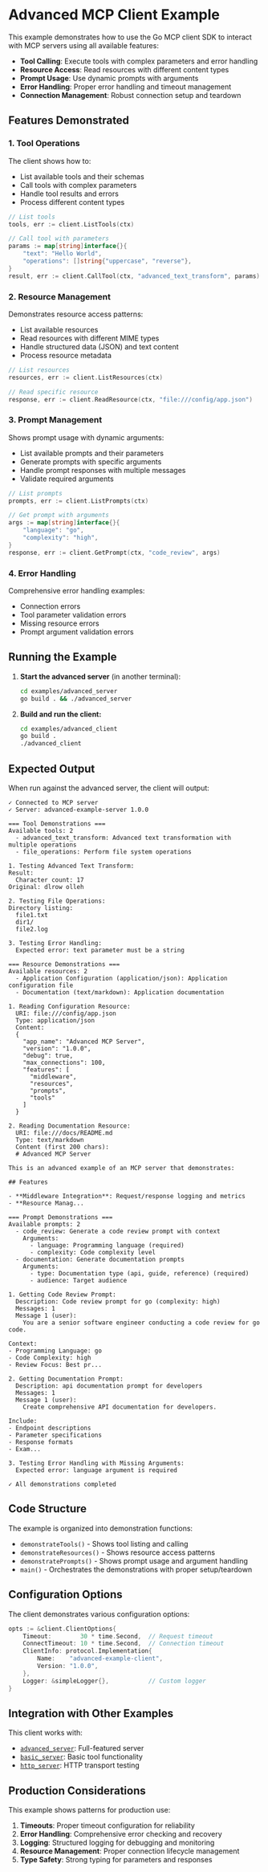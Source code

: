 # Advanced MCP Client Example

This example demonstrates how to use the Go MCP client SDK to interact with MCP servers using all available features:

- **Tool Calling**: Execute tools with complex parameters and error handling
- **Resource Access**: Read resources with different content types
- **Prompt Usage**: Use dynamic prompts with arguments
- **Error Handling**: Proper error handling and timeout management
- **Connection Management**: Robust connection setup and teardown

## Features Demonstrated

### 1. Tool Operations

The client shows how to:
- List available tools and their schemas
- Call tools with complex parameters
- Handle tool results and errors
- Process different content types

```go
// List tools
tools, err := client.ListTools(ctx)

// Call tool with parameters
params := map[string]interface{}{
    "text": "Hello World",
    "operations": []string{"uppercase", "reverse"},
}
result, err := client.CallTool(ctx, "advanced_text_transform", params)
```

### 2. Resource Management

Demonstrates resource access patterns:
- List available resources
- Read resources with different MIME types
- Handle structured data (JSON) and text content
- Process resource metadata

```go
// List resources
resources, err := client.ListResources(ctx)

// Read specific resource
response, err := client.ReadResource(ctx, "file:///config/app.json")
```

### 3. Prompt Management

Shows prompt usage with dynamic arguments:
- List available prompts and their parameters
- Generate prompts with specific arguments
- Handle prompt responses with multiple messages
- Validate required arguments

```go
// List prompts
prompts, err := client.ListPrompts(ctx)

// Get prompt with arguments
args := map[string]interface{}{
    "language": "go",
    "complexity": "high",
}
response, err := client.GetPrompt(ctx, "code_review", args)
```

### 4. Error Handling

Comprehensive error handling examples:
- Connection errors
- Tool parameter validation errors
- Missing resource errors
- Prompt argument validation errors

## Running the Example

1. **Start the advanced server** (in another terminal):
   ```bash
   cd examples/advanced_server
   go build . && ./advanced_server
   ```

2. **Build and run the client:**
   ```bash
   cd examples/advanced_client
   go build .
   ./advanced_client
   ```

## Expected Output

When run against the advanced server, the client will output:

```
✓ Connected to MCP server
✓ Server: advanced-example-server 1.0.0

=== Tool Demonstrations ===
Available tools: 2
  - advanced_text_transform: Advanced text transformation with multiple operations
  - file_operations: Perform file system operations

1. Testing Advanced Text Transform:
Result:
  Character count: 17
Original: dlrow olleh

2. Testing File Operations:
Directory listing:
  file1.txt
  dir1/
  file2.log

3. Testing Error Handling:
  Expected error: text parameter must be a string

=== Resource Demonstrations ===
Available resources: 2
  - Application Configuration (application/json): Application configuration file
  - Documentation (text/markdown): Application documentation

1. Reading Configuration Resource:
  URI: file:///config/app.json
  Type: application/json
  Content:
  {
    "app_name": "Advanced MCP Server",
    "version": "1.0.0",
    "debug": true,
    "max_connections": 100,
    "features": [
      "middleware",
      "resources", 
      "prompts",
      "tools"
    ]
  }

2. Reading Documentation Resource:
  URI: file:///docs/README.md
  Type: text/markdown
  Content (first 200 chars):
  # Advanced MCP Server

This is an advanced example of an MCP server that demonstrates:

## Features

- **Middleware Integration**: Request/response logging and metrics
- **Resource Manag...

=== Prompt Demonstrations ===
Available prompts: 2
  - code_review: Generate a code review prompt with context
    Arguments:
      - language: Programming language (required)
      - complexity: Code complexity level
  - documentation: Generate documentation prompts
    Arguments:
      - type: Documentation type (api, guide, reference) (required)
      - audience: Target audience

1. Getting Code Review Prompt:
  Description: Code review prompt for go (complexity: high)
  Messages: 1
  Message 1 (user):
    You are a senior software engineer conducting a code review for go code.

Context:
- Programming Language: go
- Code Complexity: high
- Review Focus: Best pr...

2. Getting Documentation Prompt:
  Description: api documentation prompt for developers
  Messages: 1
  Message 1 (user):
    Create comprehensive API documentation for developers.

Include:
- Endpoint descriptions
- Parameter specifications
- Response formats
- Exam...

3. Testing Error Handling with Missing Arguments:
  Expected error: language argument is required

✓ All demonstrations completed
```

## Code Structure

The example is organized into demonstration functions:

- `demonstrateTools()` - Shows tool listing and calling
- `demonstrateResources()` - Shows resource access patterns
- `demonstratePrompts()` - Shows prompt usage and argument handling
- `main()` - Orchestrates the demonstrations with proper setup/teardown

## Configuration Options

The client demonstrates various configuration options:

```go
opts := &client.ClientOptions{
    Timeout:        30 * time.Second,  // Request timeout
    ConnectTimeout: 10 * time.Second,  // Connection timeout
    ClientInfo: protocol.Implementation{
        Name:    "advanced-example-client",
        Version: "1.0.0",
    },
    Logger: &simpleLogger{},           // Custom logger
}
```

## Integration with Other Examples

This client works with:
- [`advanced_server`](../advanced_server/): Full-featured server
- [`basic_server`](../basic_server/): Basic tool functionality
- [`http_server`](../http_server/): HTTP transport testing

## Production Considerations

This example shows patterns for production use:

1. **Timeouts**: Proper timeout configuration for reliability
2. **Error Handling**: Comprehensive error checking and recovery
3. **Logging**: Structured logging for debugging and monitoring
4. **Resource Management**: Proper connection lifecycle management
5. **Type Safety**: Strong typing for parameters and responses
